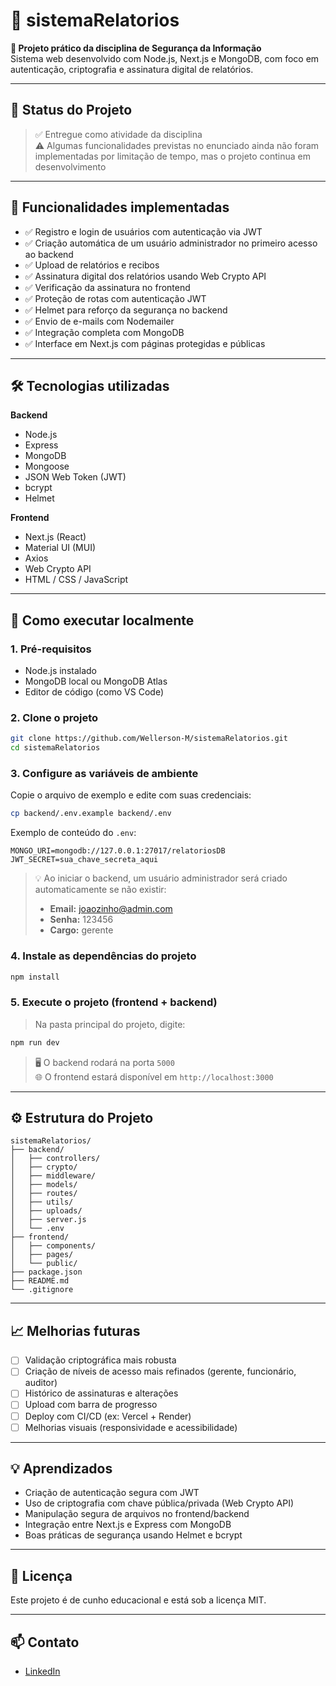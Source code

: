 # 📄 sistemaRelatorios

**🔐 Projeto prático da disciplina de Segurança da Informação**  
Sistema web desenvolvido com Node.js, Next.js e MongoDB, com foco em autenticação, criptografia e assinatura digital de relatórios.

---

## 🚧 Status do Projeto

> ✅ Entregue como atividade da disciplina  
> ⚠️ Algumas funcionalidades previstas no enunciado ainda não foram implementadas por limitação de tempo, mas o projeto continua em desenvolvimento

---

## 🧩 Funcionalidades implementadas

- ✅ Registro e login de usuários com autenticação via JWT  
- ✅ Criação automática de um usuário administrador no primeiro acesso ao backend  
- ✅ Upload de relatórios e recibos  
- ✅ Assinatura digital dos relatórios usando Web Crypto API  
- ✅ Verificação da assinatura no frontend  
- ✅ Proteção de rotas com autenticação JWT  
- ✅ Helmet para reforço da segurança no backend  
- ✅ Envio de e-mails com Nodemailer  
- ✅ Integração completa com MongoDB  
- ✅ Interface em Next.js com páginas protegidas e públicas

---

## 🛠 Tecnologias utilizadas

**Backend**  
- Node.js  
- Express  
- MongoDB  
- Mongoose  
- JSON Web Token (JWT)  
- bcrypt  
- Helmet  

**Frontend**  
- Next.js (React)  
- Material UI (MUI)  
- Axios  
- Web Crypto API  
- HTML / CSS / JavaScript

---

## 🚀 Como executar localmente

### 1. Pré-requisitos

- Node.js instalado
- MongoDB local ou MongoDB Atlas
- Editor de código (como VS Code)

### 2. Clone o projeto

```bash
git clone https://github.com/Wellerson-M/sistemaRelatorios.git
cd sistemaRelatorios
```

### 3. Configure as variáveis de ambiente

Copie o arquivo de exemplo e edite com suas credenciais:

```bash
cp backend/.env.example backend/.env
```

Exemplo de conteúdo do `.env`:

```env
MONGO_URI=mongodb://127.0.0.1:27017/relatoriosDB
JWT_SECRET=sua_chave_secreta_aqui

```

> 💡 Ao iniciar o backend, um usuário administrador será criado automaticamente se não existir:
> - **Email:** joaozinho@admin.com  
> - **Senha:** 123456  
> - **Cargo:** gerente

### 4. Instale as dependências do projeto

```bash
npm install
```

### 5. Execute o projeto (frontend + backend)

> Na pasta principal do projeto, digite:

```bash
npm run dev
```

> 🖥️ O backend rodará na porta `5000`  
> 🌐 O frontend estará disponível em `http://localhost:3000`

---

## ⚙️ Estrutura do Projeto

```
sistemaRelatorios/
├── backend/
│   ├── controllers/
│   ├── crypto/
│   ├── middleware/
│   ├── models/
│   ├── routes/
│   ├── utils/
│   ├── uploads/
│   ├── server.js
│   └── .env
├── frontend/
│   ├── components/
│   ├── pages/
│   └── public/
├── package.json
├── README.md
└── .gitignore
```

---

## 📈 Melhorias futuras

- [ ] Validação criptográfica mais robusta  
- [ ] Criação de níveis de acesso mais refinados (gerente, funcionário, auditor)  
- [ ] Histórico de assinaturas e alterações  
- [ ] Upload com barra de progresso  
- [ ] Deploy com CI/CD (ex: Vercel + Render)  
- [ ] Melhorias visuais (responsividade e acessibilidade)

---

## 💡 Aprendizados

- Criação de autenticação segura com JWT  
- Uso de criptografia com chave pública/privada (Web Crypto API)  
- Manipulação segura de arquivos no frontend/backend  
- Integração entre Next.js e Express com MongoDB  
- Boas práticas de segurança usando Helmet e bcrypt

---

## 📝 Licença

Este projeto é de cunho educacional e está sob a licença MIT.

---

## 📫 Contato

- [LinkedIn](https://www.linkedin.com/in/wellerson-meredyk-a2b38b1ab/)
